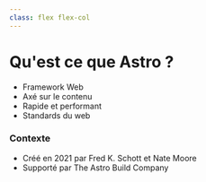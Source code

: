 ```yaml
---
class: flex flex-col
---
```


# Qu'est ce que Astro ?

<div class="mb-auto">

<v-clicks at="+1">

- Framework Web
- Axé sur le contenu
- Rapide et performant
- Standards du web

</v-clicks>

</div>

<v-click at="+1">

### Contexte

- Créé en 2021 par Fred K. Schott et Nate Moore
- Supporté par The Astro Build Company

</v-click>

<!--
[click]

[click]
- Exemples : blog, e-commerce, portfolio, etc.

[click]

[click]
- HTML, CSS, JS moderne, API modernes, etc.

[click]
- Fred K. Schott : Créateur de Snowpack (Pika Pack)
- Nate Moore : Créateur de Microsite, premier framework utilisant l'architecture Island
- Pika : Snowpack et Skypack
-->
